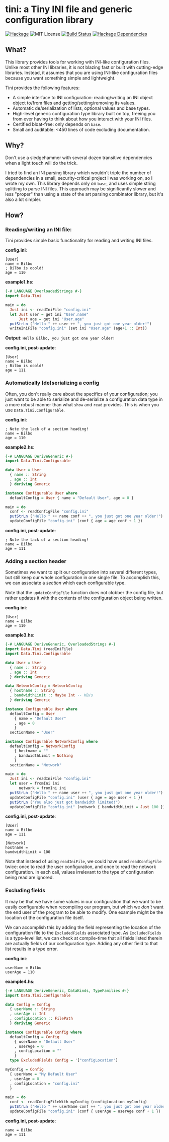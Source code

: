 tini: a Tiny INI file and generic configuration library
=======================================================

[![Hackage](https://img.shields.io/hackage/v/tini.svg?style=flat)](http://hackage.haskell.org/package/tini)
![MIT License](http://img.shields.io/badge/license-MIT-brightgreen.svg)
[![Build Status](https://travis-ci.org/valderman/tini.svg?branch=master)](https://travis-ci.org/valderman/tini)
[![Hackage Dependencies](https://img.shields.io/hackage-deps/v/tini.svg)](https://packdeps.haskellers.com/feed?needle=tini)

What?
-----
This library provides tools for working with INI-like configuration files.
Unlike most other INI libraries, it is not blazing fast or built with
cutting-edge libraries. Instead, it assumes that you are using INI-like
configuration files because you want something simple and lightweight.

Tini provides the following features:

* A simple interface to INI configuration: reading/writing an INI object
  object to/from files and getting/setting/removing its values.
* Automatic de/serialization of lists, optional values and base types.
* High-level generic configuration type library built on top, freeing you
  from ever having to think about how you interact with your INI files.
* Certified bloat-free: only depends on `base`.
* Small and auditable: <450 lines of code excluding documentation.


Why?
----
Don't use a sledgehammer with several dozen transitive dependencies when a
light touch will do the trick.

I tried to find an INI parsing library which wouldn't triple the number of
dependencies in a small, security-critical project I was working on, so I
wrote my own. This library depends only on `base`, and uses simple string
splitting to parse INI files.
This approach may be significantly slower and less "proper" than using a
state of the art parsing combinator library, but it's also a lot simpler.


How?
----
### Reading/writing an INI file:
Tini provides simple basic functionality for reading and writing INI files.

**config.ini**:
```
[User]
name = Bilbo
; Bilbo is ooold!
age = 110
```

**example1.hs**:
```haskell
{-# LANGUAGE OverloadedStrings #-}
import Data.Tini

main = do
  Just ini <- readIniFile "config.ini"
  let Just user = get ini "User.name"
      Just age = get ini "User.age"
  putStrLn ("Hello " ++ user ++ ", you just got one year older!")
  writeIniFile "config.ini" (set ini "User.age" (age+1 :: Int))
```

**Output**:
`Hello Bilbo, you just got one year older!`

**config.ini, post-update**:
```
[User]
name = Bilbo
; Bilbo is ooold!
age = 111
```


### Automatically (de)serializing a config
Often, you don't really care about the specifics of your configuration; you
just want to be able to serialize and de-serialize a configuration data type
in a more robust manner than what `show` and `read` provides.
This is when you use `Data.Tini.Configurable`.

**config.ini**:
```
; Note the lack of a section heading!
name = Bilbo
age = 110
```

**example2.hs**:
```haskell
{-# LANGUAGE DeriveGeneric #-}
import Data.Tini.Configurable

data User = User
  { name :: String
  , age :: Int
  } deriving Generic

instance Configurable User where
  defaultConfig = User { name = "Default User", age = 0 }

main = do
  conf <- readConfigFile "config.ini"
  putStrLn ("Hello " ++ name conf ++ ", you just got one year older!")
  updateConfigFile "config.ini" (conf { age = age conf + 1 })
```

**config.ini, post-update**:
```
; Note the lack of a section heading!
name = Bilbo
age = 111
```


### Adding a section header
Sometimes we want to split our configuration into several different types,
but still keep our whole configuration in one single file.
To accomplish this, we can associate a *section* which each configurable
type.

Note that the `updateConfigFile` function does not clobber the config file,
but rather updates it with the contents of the configuration object being
written.

**config.ini**:
```
[User]
name = Bilbo
age = 110
```

**example3.hs**:
```haskell
{-# LANGUAGE DeriveGeneric, OverloadedStrings #-}
import Data.Tini (readIniFile)
import Data.Tini.Configurable

data User = User
  { name :: String
  , age :: Int
  } deriving Generic

data NetworkConfig = NetworkConfig
  { hostname :: String
  , bandwidthLimit :: Maybe Int -- KB/s
  } deriving Generic

instance Configurable User where
  defaultConfig = User
    { name = "Default User"
    , age = 0
    }
  sectionName = "User"

instance Configurable NetworkConfig where
  defaultConfig = NetworkConfig
    { hostname = ""
    , bandwidthLimit = Nothing
    }
  sectionName = "Network"

main = do
  Just ini <- readIniFile "config.ini"
  let user = fromIni ini
      network = fromIni ini
  putStrLn ("Hello " ++ name user ++ ", you just got one year older!")
  updateConfigFile "config.ini" (user { age = age user + 1 })
  putStrLn ("You also just got bandwidth limited!")
  updateConfigFile "config.ini" (network { bandwidthLimit = Just 100 })
```

**config.ini, post-update**:
```
[User]
name = Bilbo
age = 111

[Network]
hostname =
bandwidthLimit = 100
```

Note that instead of using `readIniFile`, we could have used `readConfigFile`
twice: once to read the user configuration, and once to read the network
configuration.
In each call, values irrelevant to the type of configuration being read
are ignored.


### Excluding fields
It may be that we have some values in our configuration that we want to be
easily configurable when recompiling our program, but which we *don't* want
the end user of the program to be able to modify.
One example might be the location of the configuration file itself.

We can accomplish this by adding the field representing the location of
the configuration file to the `ExcludedFields` associated type.
As `ExcludedFields` is a type-level list, we can check at compile-time that
all fields listed therein are actually fields of our configuration type.
Adding any other field to that list results in a type error.

**config.ini**:
```
userName = Bilbo
userAge = 110
```

**example4.hs**:
```haskell
{-# LANGUAGE DeriveGeneric, DataKinds, TypeFamilies #-}
import Data.Tini.Configurable

data Config = Config
  { userName :: String
  , userAge :: Int
  , configLocation :: FilePath
  } deriving Generic

instance Configurable Config where
  defaultConfig = Config
    { userName = "Default User"
    , userAge = 0
    , configLocation = ""
    }
  type ExcludedFields Config = '["configLocation"]

myConfig = Config
  { userName = "My Default User"
  , userAge = 0
  , configLocation = "config.ini"
  }

main = do
  conf <- readConfigFileWith myConfig (configLocation myConfig)
  putStrLn ("Hello " ++ userName conf ++ ", you just got one year older!")
  updateConfigFile "config.ini" (conf { userAge = userAge conf + 1 })
```

**config.ini, post-update**:
```
name = Bilbo
age = 111
```
